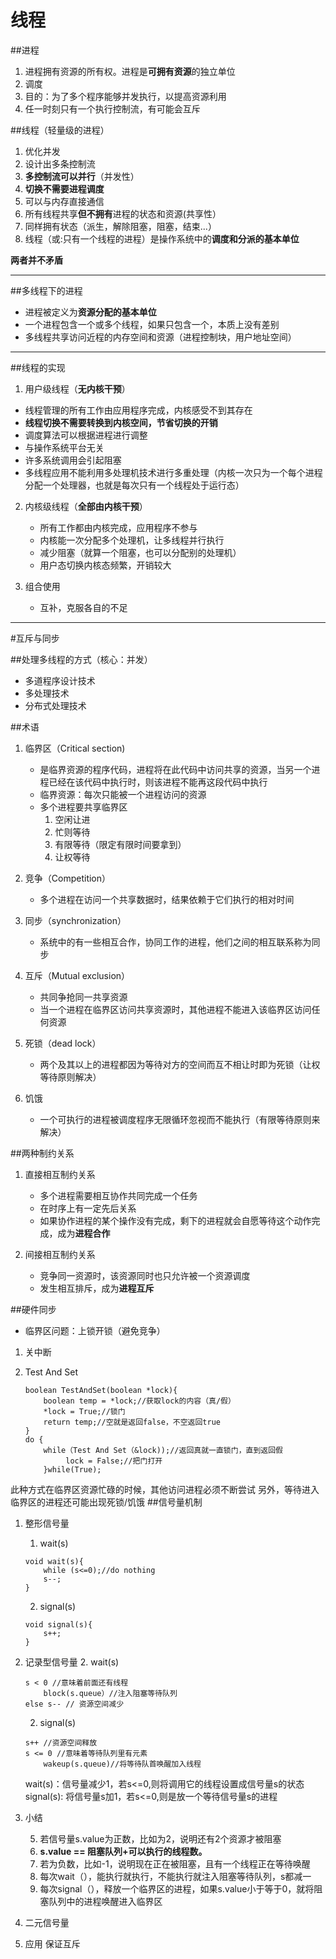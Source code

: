 ﻿
# 线程

##进程
1. 进程拥有资源的所有权。进程是**可拥有资源**的独立单位
2. 调度
3. 目的：为了多个程序能够并发执行，以提高资源利用
4. 任一时刻只有一个执行控制流，有可能会互斥

##线程（轻量级的进程）
1. 优化并发
2. 设计出多条控制流
3. **多控制流可以并行**（并发性）
4. **切换不需要进程调度**
5. 可以与内存直接通信
6. 所有线程共享**但不拥有**进程的状态和资源(共享性）
7. 同样拥有状态（派生，解除阻塞，阻塞，结束...）
8. 线程（或:只有一个线程的进程）是操作系统中的**调度和分派的基本单位**

**两者并不矛盾**

---
##多线程下的进程
- 进程被定义为**资源分配的基本单位**
- 一个进程包含一个或多个线程，如果只包含一个，本质上没有差别
- 多线程共享访问近程的内存空间和资源（进程控制块，用户地址空间）

---
##线程的实现
1. 用户级线程（**无内核干预**）
- 线程管理的所有工作由应用程序完成，内核感受不到其存在
- **线程切换不需要转换到内核空间，节省切换的开销**
- 调度算法可以根据进程进行调整
- 与操作系统平台无关
- 许多系统调用会引起阻塞
- 多线程应用不能利用多处理机技术进行多重处理（内核一次只为一个每个进程分配一个处理器，也就是每次只有一个线程处于运行态）

2. 内核级线程（**全部由内核干预**）
    - 所有工作都由内核完成，应用程序不参与
    - 内核能一次分配多个处理机，让多线程并行执行
    - 减少阻塞（就算一个阻塞，也可以分配别的处理机）
    - 用户态切换内核态频繁，开销较大

3. 组合使用
    - 互补，克服各自的不足

---
#互斥与同步
   
##处理多线程的方式（核心：并发）
- 多道程序设计技术
- 多处理技术
- 分布式处理技术

##术语
1. 临界区（Critical section)
    - 是临界资源的程序代码，进程将在此代码中访问共享的资源，当另一个进程已经在该代码中执行时，则该进程不能再这段代码中执行
    - 临界资源：每次只能被一个进程访问的资源
    - 多个进程要共享临界区
        1. 空闲让进
        2. 忙则等待
        3. 有限等待（限定有限时间要拿到）
        4. 让权等待
2. 竞争（Competition）
    - 多个进程在访问一个共享数据时，结果依赖于它们执行的相对时间
3. 同步（synchronization）
    - 系统中的有一些相互合作，协同工作的进程，他们之间的相互联系称为同步
4. 互斥（Mutual exclusion）
    - 共同争抢同一共享资源
    - 当一个进程在临界区访问共享资源时，其他进程不能进入该临界区访问任何资源

5. 死锁（dead lock）
    - 两个及其以上的进程都因为等待对方的空间而互不相让时即为死锁（让权等待原则解决）
6. 饥饿
    - 一个可执行的进程被调度程序无限循环忽视而不能执行（有限等待原则来解决）

##两种制约关系
1. 直接相互制约关系
    - 多个进程需要相互协作共同完成一个任务
    - 在时序上有一定先后关系
    - 如果协作进程的某个操作没有完成，剩下的进程就会自愿等待这个动作完成，成为**进程合作**

2. 间接相互制约关系
    - 竞争同一资源时，该资源同时也只允许被一个资源调度
    - 发生相互排斥，成为**进程互斥**

##硬件同步
- 临界区问题：上锁开锁（避免竞争）
1. 关中断
2. Test And Set

    ```
    boolean TestAndSet(boolean *lock){
        boolean temp = *lock;//获取lock的内容（真/假）
        *lock = True;//锁门
        return temp;//空就是返回false，不空返回true
    }
    do {
        while（Test And Set（&lock));//返回真就一直锁门，直到返回假
             lock = False;//把门打开
        }while(True);
    ```
此种方式在临界区资源忙碌的时候，其他访问进程必须不断尝试
另外，等待进入临界区的进程还可能出现死锁/饥饿
##信号量机制
1. 整形信号量
    1. wait(s)
    ```
    void wait(s){
        while (s<=0);//do nothing
        s--;
    }
    
    ```
    2. signal(s)
    ```
    void signal(s){
        s++;
    }
    ```
1. 记录型信号量
    2. wait(s)
    ```
    s < 0 //意味着前面还有线程
        block(s.queue）//注入阻塞等待队列
    else s-- // 资源空间减少
    ```
    2. signal(s)
    ```
    s++ //资源空间释放
    s <= 0 //意味着等待队列里有元素
        wakeup(s.queue)//将等待队首唤醒加入线程
    ```
    wait(s)：信号量减少1，若s<=0,则将调用它的线程设置成信号量s的状态
    signal(s): 将信号量s加1，若s<=0,则是放一个等待信号量s的进程

4. 小结

    5. 若信号量s.value为正数，比如为2，说明还有2个资源才被阻塞
    6. **s.value == 阻塞队列+可以执行的线程数。**
    6. 若为负数，比如-1，说明现在正在被阻塞，且有一个线程正在等待唤醒
    7. 每次wait（），能执行就执行，不能执行就注入阻塞等待队列，s都减一
    8. 每次signal（），释放一个临界区的进程，如果s.value小于等于0，就将阻塞队列中的进程唤醒进入临界区


5. 二元信号量

6. 应用
    保证互斥


    



    

